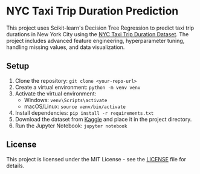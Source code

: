 # NYC Taxi Trip Duration Prediction

This project uses Scikit-learn's Decision Tree Regression to predict taxi trip durations in New York City using the [NYC Taxi Trip Duration Dataset](https://www.kaggle.com/c/nyc-taxi-trip-duration). The project includes advanced feature engineering, hyperparameter tuning, handling missing values, and data visualization.

## Setup
1. Clone the repository: `git clone <your-repo-url>`
2. Create a virtual environment: `python -m venv venv`
3. Activate the virtual environment:
   - Windows: `venv\Scripts\activate`
   - macOS/Linux: `source venv/bin/activate`
4. Install dependencies: `pip install -r requirements.txt`
5. Download the dataset from [Kaggle](https://www.kaggle.com/c/nyc-taxi-trip-duration) and place it in the project directory.
6. Run the Jupyter Notebook: `jupyter notebook`

## License
This project is licensed under the MIT License - see the [LICENSE](LICENSE) file for details.